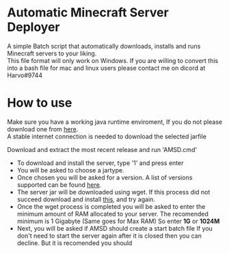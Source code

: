 # Automatic Minecraft Server Deployer
A simple Batch script that automatically downloads, installs and runs Minecraft servers to your liking. <br>
This file format will only work on Windows. If you are willing to convert this into a bash file for mac and linux users please contact me on dicord at Harvo#9744

# How to use
Make sure you have a working java runtime enviroment, If you do not please download one from <a href="https://java.com">here</a>.<br>
A stable internet connection is needed to download the selected jarfile

Download and extract the most recent release and run 'AMSD.cmd'

<ul>
<li>To download and install the server, type '1' and press enter</i>
<li>You will be asked to choose a jartype.</li>
<li>Once chosen you will be asked for a version. A list of versions supported can be found <a href="http://34.89.48.29/index.html">here</a>.</li>
<li>The server jar will be downloaded using wget. If this process did not succeed download and install <a href="http://gnuwin32.sourceforge.net/packages/wget.htm">this</a>, and try again.</li>
<li>Once the wget process is completed you will be asked to enter the minimum amount of RAM allocated to your server. The recomended minimum is 1 Gigabyte (Same goes for Max RAM) So enter <b>1G</b> or <b>1024M</b></li>
<li>Next, you will be asked if AMSD should create a start batch file If you don't need to start the server again after it is closed then you can decline. But it is recomended you should</li>
</ul>

